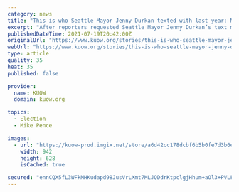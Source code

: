```yaml
---
category: news
title: "This is who Seattle Mayor Jenny Durkan texted with last year: Mike Pence’s body man, and Amazon CEO Andy Jassy"
excerpt: "After reporters requested Seattle Mayor Jenny Durkan’s text messages in June 2020, they were told those messages had been deleted. KUOW has received a log for those text messages, which show some of her messages — the mayor’s office says that most of her messages were via iMessage,"
publishedDateTime: 2021-07-19T20:42:00Z
originalUrl: "https://www.kuow.org/stories/this-is-who-seattle-mayor-jenny-durkan-texted-with-last-year-mike-pence-s-body-man-and-amazon-ceo-andy-jassy"
webUrl: "https://www.kuow.org/stories/this-is-who-seattle-mayor-jenny-durkan-texted-with-last-year-mike-pence-s-body-man-and-amazon-ceo-andy-jassy"
type: article
quality: 35
heat: 35
published: false

provider:
  name: KUOW
  domain: kuow.org

topics:
  - Election
  - Mike Pence

images:
  - url: "https://kuow-prod.imgix.net/store/a6d42cc178dcbf6b5b0fe7d3b6e8e7b5.jpg?fm=jpg&fit=max&w=1200&h=628&q=80"
    width: 942
    height: 628
    isCached: true

secured: "ennCQX5fL3WFkMHKudapd98JusVrLXmt7MLJQDdrKtpclgjHhum+aOl3+PVLFMKO2rWZaiabB7Or8amQ/OOivSv/o3qnY9HI+i1A8sXD1jWbeHmq03E/y3yPRta/7aQCCl3TOXqhpd7x0dEyHsnX19oEeCXyouHNN5ovw2lDJtomVNB2cOfkUe62AWXKzzCYKXsYqc8yow8sPJMYuTaJvpM9eFbAJlDQuFTwBuT+b8NAVaLUoKFYgTHSWUx8Srwc+qXtt0JnkrTPaFhqBAinCtetgBzhX/sTbUK//Zfe3qCLL2q3o8CTTu0eCkPWaH79VajIVlRUd5UK7s85Se7/SD5OdFiT1cLoiwb3xeoENyM=;YPQf1k4qS29dKitLhpNtjw=="
---
```


